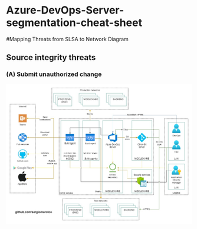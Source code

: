 # Azure-DevOps-Server-segmentation-cheat-sheet
#Mapping Threats from SLSA to Network Diagram
## Source integrity threats
### (A) Submit unauthorized change
![Azure DevOps Server segmentation](https://raw.githubusercontent.com/sergiomarotco/Azure-DevOps-Server-segmentation-cheat-sheet/main/Assets/Azure-DevOps-Server-segmentation-cheat-sheet.jpg)<br/>
